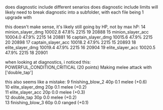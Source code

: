 

does diagnostic include different senarios
does diagnostic include limits
will likely need to break diagnostic into a subfolder, with each file being 1 upgrade with 





this doesn't make sense, it's likely still going by HP, not by max hP:
14   minion_slayer_dmg          10002.8      47.8% 2215   19 20888
15   minion_slayer_acc          10004.0      47.9% 2215   14 20881
16   captain_slayer_dmg         10015.6      47.9% 2215   20 20898
17   captain_slayer_acc         10018.2      47.9% 2215   15 20893
18   elite_slayer_dmg           10019.4      47.9% 2215   16 20904
19   elite_slayer_acc           10020.5      47.9% 2215   18 20901




when looking at diagnostics, i noticed this:
POWERFUL_CONDITION_CRITICAL (20 points)
    Making melee attack with ['double_tap']


this also seems like a mistake:
9    finishing_blow_2            40p      0.1 melee (+0.6)   
10   elite_slayer_dmg            20p      0.1 melee (+0.2)   
11   elite_slayer_acc            20p      0.0 melee (+0.3)   
12   double_tap                  30p      0.0 melee (+0.2)   
13   finishing_blow_3            60p      0.0 ranged (+0.1)  